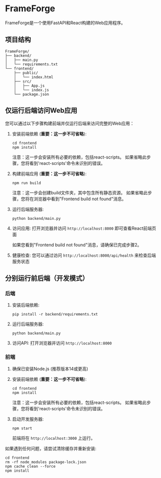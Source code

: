 <!--
 * @FilePath: \README.md
 * @Author: Fantety
 * @Descripttion: 
 * @Date: 2025-08-17 17:25:35
 * @LastEditors: Fantety
 * @LastEditTime: 2025-08-17 17:39:31
-->
# FrameForge

FrameForge是一个使用FastAPI和React构建的Web应用程序。

## 项目结构

```
FrameForge/
├── backend/
│   ├── main.py
│   └── requirements.txt
└── frontend/
    ├── public/
    │   └── index.html
    ├── src/
    │   ├── App.js
    │   └── index.js
    └── package.json
```

## 仅运行后端访问Web应用

您可以通过以下步骤构建前端并仅运行后端来访问完整的Web应用：

1. 安装前端依赖 (**重要：这一步不可省略**):
   ```
   cd frontend
   npm install
   ```

   注意：这一步会安装所有必要的依赖，包括react-scripts。
   如果省略此步骤，您将看到'react-scripts'命令未识别的错误。

2. 构建前端应用 (**重要：这一步不可省略**):
   ```
   npm run build
   ```

   注意：这一步会创建build文件夹，其中包含所有静态资源。
   如果省略此步骤，您将在浏览器中看到"Frontend build not found"消息。

3. 运行后端服务器:
   ```
   python backend/main.py
   ```

4. 访问应用:
   打开浏览器并访问 `http://localhost:8000` 即可查看React前端页面

   如果您看到"Frontend build not found"消息，请确保已完成步骤2。

5. 健康检查:
   您可以通过访问 `http://localhost:8000/api/health` 来检查后端服务状态

## 分别运行前后端（开发模式）

### 后端

1. 安装后端依赖:
   ```
   pip install -r backend/requirements.txt
   ```

2. 运行后端服务器:
   ```
   python backend/main.py
   ```

3. 访问API:
   打开浏览器并访问 `http://localhost:8000`

### 前端

1. 确保已安装Node.js (推荐版本14或更高)

2. 安装前端依赖 (**重要：这一步不可省略**):
   ```
   cd frontend
   npm install
   ```

   注意：这一步会安装所有必要的依赖，包括react-scripts。
   如果省略此步骤，您将看到'react-scripts'命令未识别的错误。

3. 启动开发服务器:
   ```
   npm start
   ```

   前端将在 `http://localhost:3000` 上运行。

如果遇到任何问题，请尝试清除缓存并重新安装:
   ```
   cd frontend
   rm -rf node_modules package-lock.json
   npm cache clean --force
   npm install
   ```